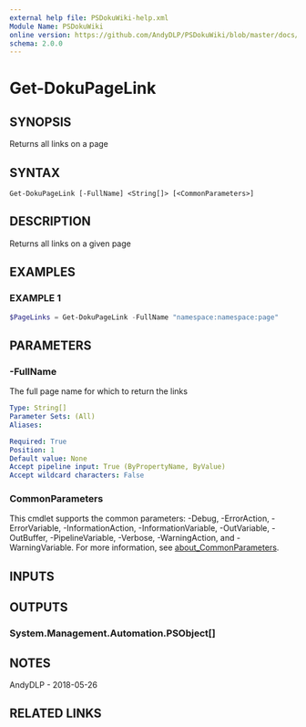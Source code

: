 ```yaml
---
external help file: PSDokuWiki-help.xml
Module Name: PSDokuWiki
online version: https://github.com/AndyDLP/PSDokuWiki/blob/master/docs/Get-DokuPageLink.md
schema: 2.0.0
---
```


# Get-DokuPageLink

## SYNOPSIS
Returns all links on a page

## SYNTAX

```
Get-DokuPageLink [-FullName] <String[]> [<CommonParameters>]
```

## DESCRIPTION
Returns all links on a given page

## EXAMPLES

### EXAMPLE 1
```powershell
$PageLinks = Get-DokuPageLink -FullName "namespace:namespace:page"
```

## PARAMETERS

### -FullName
The full page name for which to return the links

```yaml
Type: String[]
Parameter Sets: (All)
Aliases:

Required: True
Position: 1
Default value: None
Accept pipeline input: True (ByPropertyName, ByValue)
Accept wildcard characters: False
```

### CommonParameters
This cmdlet supports the common parameters: -Debug, -ErrorAction, -ErrorVariable, -InformationAction, -InformationVariable, -OutVariable, -OutBuffer, -PipelineVariable, -Verbose, -WarningAction, and -WarningVariable. For more information, see [about_CommonParameters](http://go.microsoft.com/fwlink/?LinkID=113216).

## INPUTS

## OUTPUTS

### System.Management.Automation.PSObject[]
## NOTES
AndyDLP - 2018-05-26

## RELATED LINKS
